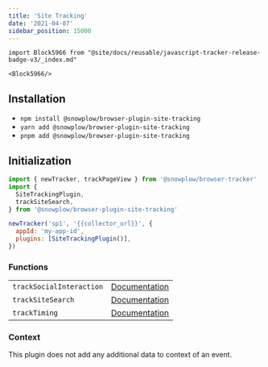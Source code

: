 ```yaml
---
title: 'Site Tracking'
date: '2021-04-07'
sidebar_position: 15000
---
```


```mdx-code-block
import Block5966 from "@site/docs/reusable/javascript-tracker-release-badge-v3/_index.md"

<Block5966/>
```

## Installation

- `npm install @snowplow/browser-plugin-site-tracking`
- `yarn add @snowplow/browser-plugin-site-tracking`
- `pnpm add @snowplow/browser-plugin-site-tracking`

## Initialization

```javascript
import { newTracker, trackPageView } from '@snowplow/browser-tracker'
import {
  SiteTrackingPlugin,
  trackSiteSearch,
} from '@snowplow/browser-plugin-site-tracking'

newTracker('sp1', '{{collector_url}}', {
  appId: 'my-app-id',
  plugins: [SiteTrackingPlugin()],
})
```

### Functions

<table class="has-fixed-layout"><tbody><tr><td><code>trackSocialInteraction</code></td><td><a href="/docs/collecting-data/collecting-from-own-applications/javascript-trackers/javascript-tracker/javascript-tracker-v3/tracking-events/#trackSocialInteraction">Docume</a><a href="/docs/collecting-data/collecting-from-own-applications/javascript-trackers/browser-tracker/browser-tracker-v3-reference/tracking-events/#trackSocialInteraction">ntation</a></td></tr><tr><td><code>trackSiteSearch</code></td><td><a href="/docs/collecting-data/collecting-from-own-applications/javascript-trackers/browser-tracker/browser-tracker-v3-reference/tracking-events/#trackSiteSearch">Documentation</a></td></tr><tr><td><code>trackTiming</code></td><td><a href="/docs/collecting-data/collecting-from-own-applications/javascript-trackers/browser-tracker/browser-tracker-v3-reference/tracking-events/#trackTiming">Documentation</a></td></tr></tbody></table>

### Context

This plugin does not add any additional data to context of an event.
